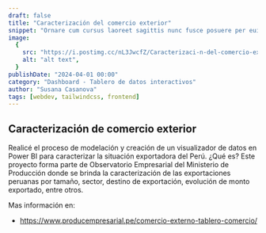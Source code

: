 ```yaml
---
draft: false
title: "Caracterización del comercio exterior"
snippet: "Ornare cum cursus laoreet sagittis nunc fusce posuere per euismod dis vehicula a, semper fames lacus maecenas dictumst pulvinar neque enim non potenti. Torquent hac sociosqu eleifend potenti."
image:
  {
    src: "https://i.postimg.cc/nL3JwcfZ/Caracterizaci-n-del-comercio-exterior.png",
    alt: "alt text",
  }
publishDate: "2024-04-01 00:00"
category: "Dashboard - Tablero de datos interactivos"
author: "Susana Casanova"
tags: [webdev, tailwindcss, frontend]
---
```


## Caracterización de comercio exterior
Realicé el proceso de modelación y creación de un visualizador de datos en Power BI para caracterizar la situación exportadora del Perú.
¿Qué es? Este proyecto forma parte de Observatorio Empresarial del Ministerio de Producción donde se brinda la caracterización de las exportaciones peruanas por tamaño, sector, destino de exportación, evolución de monto exportado, entre otros.

Mas información en: 
- https://www.producempresarial.pe/comercio-externo-tablero-comercio/